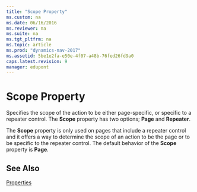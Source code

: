 ```yaml
---
title: "Scope Property"
ms.custom: na
ms.date: 06/16/2016
ms.reviewer: na
ms.suite: na
ms.tgt_pltfrm: na
ms.topic: article
ms.prod: "dynamics-nav-2017"
ms.assetid: 5be1e2fa-e50e-4f07-a48b-76fed26fd9a0
caps.latest.revision: 9
manager: edupont
---
```

# Scope Property
Specifies the scope of the action to be either page-specific, or specific to a repeater control. The **Scope** property has two options; **Page** and **Repeater**.  
  
 The **Scope** property is only used on pages that include a repeater control and it offers a way to determine the scope of an action to be the page or to be specific to the repeater control. The default behavior of the **Scope** property is **Page**.  
  
## See Also  
 [Properties](devenv-properties.md)